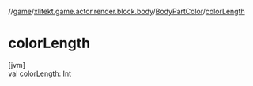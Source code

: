 //[game](../../../index.md)/[xlitekt.game.actor.render.block.body](../index.md)/[BodyPartColor](index.md)/[colorLength](color-length.md)

# colorLength

[jvm]\
val [colorLength](color-length.md): [Int](https://kotlinlang.org/api/latest/jvm/stdlib/kotlin/-int/index.html)
